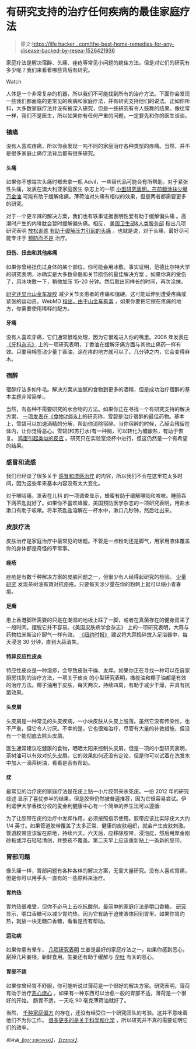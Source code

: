 # 有研究支持的治疗任何疾病的最佳家庭疗法

> 原文:[https://life hacker . com/the-best-home-remedies-for-any-disease-backed-by-resea-1526421936](https://lifehacker.com/the-best-home-remedies-for-any-ailment-backed-by-resea-1526421936)

家庭疗法是解决宿醉、头痛、痤疮等常见小问题的绝佳方法。但是对它们的研究有多少呢？我们来看看哪些背后有研究。

Watch

人体是一个非常复杂的机器，所以我们不可能找到所有的治疗方法。下面你会发现一些我们都面临的更常见的疾病和家庭疗法，并有研究支持他们的说法。正如你所料，大多数家庭疗法并没有被深入研究，但是一些研究有令人鼓舞的结果。像往常一样，我们不是医生，所以如果你有任何严重的问题，一定要先和你的医生谈谈。

### 镇痛

没有人喜欢疼痛，所以你会发现一吨不同的家庭治疗各种类型的疼痛。当然，并不是很多家庭止痛疗法背后都有很多研究。

#### 头痛

如果你不想每次头痛时都去拿一瓶 Advil，一些替代品可能会有所帮助。对于紧张性头痛，发表在澳大利亚家庭医生 杂志上的一项 [小型研究表明，在前额涂抹少量](http://www.ncbi.nlm.nih.gov/pubmed/8839380) [万金油](http://en.wikipedia.org/wiki/Tiger_Balm) 可能有助于缓解疼痛。薄荷油对头痛有相似的效果，但是两者都需要更多的研究。

对于一个更辛辣的解决方案，我们也有轶事证据表明性爱有助于缓解偏头痛 。高潮时产生的内啡肽会暂时缓解偏头痛。相反， [美国卫生部&人类服务部](http://nccam.nih.gov/health/pain/headachefacts.htm) 指出几项研究表明 [放松训练](http://my.clevelandclinic.org/disorders/headaches/hic_relaxation_and_other_alternative_approaches_for_managing_headaches.aspx) [有助于缓解压力引起的头痛](https://lifehacker.com/is-meditation-really-beneficial-or-is-it-just-ridiculo-5989429) 。也就是说，对于头痛，最好尽可能专注于 [预防而不是](http://lifehacker.com/the-best-remedies-for-common-headaches-5982052) 治疗。

#### 扭伤、扭曲和其他疼痛

如果你曾经扭伤过身体的某个部位，你可能会用冰敷。事实证明，范德比尔特大学的研究表明，冰确实是大多数骨骼和关节损伤的最佳解决方案 。如果你真的受伤了，用冰块敷一下，稍微加压 15-20 分钟。然后取出同样长的时间，再次涂抹。

[研究还显示](http://www.ncbi.nlm.nih.gov/pubmed/12539881?ordinalpos=1&itool=EntrezSystem2.PEntrez.Pubmed.Pubmed_ResultsPanel.Pubmed_DefaultReportPanel.Pubmed_RVDocSum)[山金车凝胶](http://en.wikipedia.org/wiki/Arnica) 减少关节炎患者的疼痛和僵硬。这可能延伸到遭受疼痛或紧张的运动员。WebMD [指出，由于山金车有毒](http://www.webmd.com/vitamins-and-supplements/arnica) ，如果你要把它擦在疼痛的地方，你需要使用稀释的配方。

#### 牙痛

没有人喜欢牙痛，它们通常很难处理，因为它很难进入你的嘴里。2006 年发表在 [《牙科杂志》](http://www.ncbi.nlm.nih.gov/pubmed/17331753?itool=EntrezSystem2.PEntrez.Pubmed.Pubmed_ResultsPanel.Pubmed_RVDocSum&ordinalpos=1) 上的一项研究表明，丁香油在缓解牙痛方面与其他止痛药一样有效。只要用棉签沾少量丁香油，涂在疼的地方就可以了。几分钟之内，它会变得麻木。

### 宿醉

宿醉疗法多如牛毛。解决方案从油腻的食物到更多的酒精，但是成功治疗宿醉的基本主题非常简单:。

当然，有各种不需要研究的水合物的方法。如果你正在寻找一个有研究支持的解决方案， [一项发表在《食物功能&](http://pubs.rsc.org/en/content/articlelanding/2013/fo/c3fo60282f#!divAbstract)上的研究称，雪碧是治疗宿醉的最佳药物。基本上，雪碧可以加速酒精的分解，帮助你消除宿醉。当你宿醉的时候，乙醛会残留在体内，让你觉得恶心。雪碧(和苏打水)有一种酶，可以转化为醋酸盐，有助于恢复。 [鸡蛋引起类似的反应](http://www.cbsnews.com/news/hangover-soup-yak-a-mein-actually-works-scientist-says/) 。研究只在实验室烧杯中进行，但这仍然是一个有希望的结果。

### 感冒和流感

我们已经谈了很多关于 [感冒和流感治疗](https://lifehacker.com/how-to-most-effectively-battle-the-common-cold-5686387) 的内容，所以我们不会在这里花太多时间，因为这些年来基本内容没有太大变化。

对于喉咙痛，发表在儿科 的一项调查显示，蜂蜜有助于缓解喉咙和咳嗽。睡前吞下两茶匙就好了。如果你不喜欢蜂蜜，美国预防医学杂志的一项研究表明，用盐水漱口有助于咳嗽。将半茶匙盐溶解在一杯水中，漱口几秒钟，然后吐出来。

### 皮肤疗法

皮肤治疗是家庭治疗中最常见的话题。不管是一点粉刺还是脚气，用家用液体覆盖你的身体都是奇怪的平常事。

#### 痤疮

痤疮是有数千种解决方案的皮肤问题之一，但很少有人经得起研究的检验。 [少量研究](http://www.ncbi.nlm.nih.gov/pubmed/11482001?itool=EntrezSystem2.PEntrez.Pubmed.Pubmed_ResultsPanel.Pubmed_RVDocSum&ordinalpos=1) 发现茶树油有效对抗痤疮。只要每天涂少量在你的粉刺上就可以缩小青春痘。

#### 足癣

患上香港脚所需要的只是在潮湿的地板上踩了一脚，或者在真菌存在的健身房呆了一段时间。摆脱它并不容易。《美国皮肤病学会杂志》 上的一项研究表明，大蒜与药物拉米斯治疗脚气一样有效。 [《纽约时报》](http://well.blogs.nytimes.com/2011/01/06/remedies-garlic-for-athletes-foot/) 建议将大蒜捣碎放入足浴器中，每天浸泡 30 分钟，直到大蒜消失。

#### 特异反应性皮炎

特应性皮炎是一种湿疹，会导致皮肤干燥、发痒。如果你正在寻找一种可以在自家厨房找到的治疗方法，一项关于皮炎 的小型研究表明，橄榄油和椰子油都是有效的治疗方法。椰子油用于皮肤，每天两次，持续四周，有助于减少干燥，并具有抗菌效果。

#### 头皮屑

头皮屑是一种常见的头皮疾病，一小块皮肤从头皮上脱落。虽然它没有传染性，也不严重，但它令人讨厌。不幸的是，它也很难治疗，尽管有大量的补救措施，但没有一个能彻底去除头皮屑。

医生通常建议吃健康的食物，晒晒太阳来控制头皮屑，但是一项的小型研究表明，茶树油可以有效对抗头皮屑。它的效果如何还没有定论，但是你可以试着在洗发水中加入一滴茶树油，看看是否有帮助。

#### 疣

最常见的治疗疣的家庭疗法是在疣上贴一小片胶带来杀死疣。一份 2012 年的研究综述 显示了喜忧参半的结果，但是胶带仍然被普遍推荐，因为它很容易尝试。伊利诺伊大学香槟分校的麦金利健康中心有一个简单的养生法可以遵循:

为了让胶带在疣的治疗中发挥作用，必须按照指示使用。胶带应该比实际疣大大约 1/4 英寸。如果管道胶带覆盖了太多正常、健康的皮肤组织，就会产生皮肤刺激。管道胶带应该留在原地，持续六天。六天后，应移除胶带，浸泡疣，然后用厚金刚砂板或浮石轻轻清创，并整夜不覆盖。第二天早上应该重新贴上一条新的胶带。

### 胃部问题

像头痛一样，胃部问题有各种各样的解决方案，无需大量研究。没有人喜欢胃痛，但是你可以用手头一直有的一些原料来治疗。

#### 胃灼热

胃灼热很难受，但你不必马上去吃抗酸剂。最简单的家庭疗法是嚼口香糖。 [研究](http://well.blogs.nytimes.com/2011/01/13/remedies-chewing-gum-for-heartburn/) 显示，嚼口香糖可以减少胃灼热，因为它有助于迫使液体回到胃里。如果你胃灼热，就放一块无糖口香糖，看看是否有帮助。

#### 运动病

如果你患有晕车， [几项研究表明](http://bja.oxfordjournals.org/content/84/3/367.full.pdf+html) 生姜是最好的家庭疗法之一。如果你感到恶心，刮掉几片姜根，新鲜食用。生姜还有助于缓解与 [孕吐](http://www.ncbi.nlm.nih.gov/pubmed/19250006?ordinalpos=2&itool=EntrezSystem2.PEntrez.Pubmed.Pubmed_ResultsPanel.Pubmed_DefaultReportPanel.Pubmed_RVDocSum) 有关的恶心。

#### 胃部不适

如果你曾经胃不舒服，你可能听说过薄荷是一个很好的解决方案。研究表明，薄荷有助于治疗[恶心](http://www.ncbi.nlm.nih.gov/entrez/query.fcgi?cmd=Retrieve&db=PubMed&list_uids=14770380&dopt=Abstract)[烧心](http://www.ncbi.nlm.nih.gov/entrez/query.fcgi?cmd=Retrieve&db=PubMed&list_uids=11418786&dopt=Abstract) 。如果有一种东西可以治愈一般的胃部不适，薄荷是一个很好的开始。 肠胃不适，一天吃 90 毫克薄荷油就好了。

当然， [千种家庭偏方](https://lifehacker.com/what-home-health-remedies-do-you-swear-by-1522900272) 的存在，还没有经受住一个研究团队的考验。这并不意味着他们不为你工作。 [很多更多的是关于科学和化学](http://lifehacker.com/the-best-drinks-for-when-you-are-sick-exercising-and-1518503922) ，所以研究并不真的需要证明它们的效率。

<small>*照片由*</small>[<small>*【Igor zakowski】*</small>](http://www.shutterstock.com/pic.mhtml?id=161650610&src=id)*，[<small>*【zzzack】*</small>](http://www.flickr.com/photos/zack-attack/747100025/sizes/l/)<small>*，*</small>*